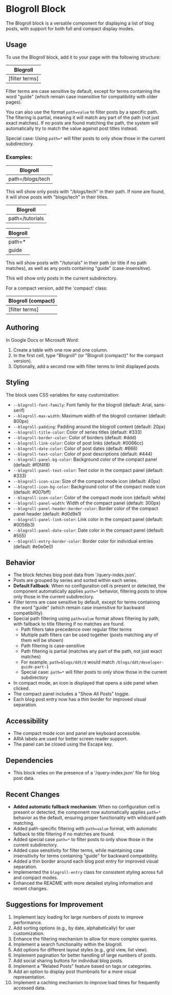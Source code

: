 # Blogroll Block

The Blogroll block is a versatile component for displaying a list of blog posts, with support for both full and compact display modes.

## Usage

To use the Blogroll block, add it to your page with the following structure:

| Blogroll |
|----------|
| [filter terms] |

Filter terms are case sensitive by default, except for terms containing the word "guide" (which remain case insensitive for compatibility with older pages).

You can also use the format `path=value` to filter posts by a specific path. The filtering is partial, meaning it will match any part of the path (not just exact matches). If no posts are found matching the path, the system will automatically try to match the value against post titles instead.

Special case: Using `path=*` will filter posts to only show those in the current subdirectory.

### Examples:

| Blogroll |
|----------|
| path=/blogs/tech |

This will show only posts with "/blogs/tech" in their path. If none are found, it will show posts with "blogs/tech" in their titles.

| Blogroll |
|----------|
| path=/tutorials |

| Blogroll |
|----------|
| path=* |
| guide |

This will show posts with "/tutorials" in their path (or title if no path matches), as well as any posts containing "guide" (case-insensitive).

This will show only posts in the current subdirectory.

For a compact version, add the 'compact' class:

| Blogroll (compact) |
|--------------------|
| [filter terms] |

## Authoring

In Google Docs or Microsoft Word:
1. Create a table with one row and one column.
2. In the first cell, type "Blogroll" (or "Blogroll (compact)" for the compact version).
3. Optionally, add a second row with filter terms to limit displayed posts.

## Styling

The block uses CSS variables for easy customization:

- `--blogroll-font-family`: Font family for the blogroll (default: Arial, sans-serif)
- `--blogroll-max-width`: Maximum width of the blogroll container (default: 800px)
- `--blogroll-padding`: Padding around the blogroll content (default: 20px)
- `--blogroll-title-color`: Color of series titles (default: #333)
- `--blogroll-border-color`: Color of borders (default: #ddd)
- `--blogroll-link-color`: Color of post links (default: #0066cc)
- `--blogroll-date-color`: Color of post dates (default: #666)
- `--blogroll-text-color`: Color of post descriptions (default: #444)
- `--blogroll-panel-bg-color`: Background color of the compact panel (default: #f0f4f8)
- `--blogroll-panel-text-color`: Text color in the compact panel (default: #333)
- `--blogroll-icon-size`: Size of the compact mode icon (default: 40px)
- `--blogroll-icon-bg-color`: Background color of the compact mode icon (default: #007bff)
- `--blogroll-icon-color`: Color of the compact mode icon (default: white)
- `--blogroll-panel-width`: Width of the compact panel (default: 300px)
- `--blogroll-panel-header-border-color`: Border color of the compact panel header (default: #d0d9e1)
- `--blogroll-panel-link-color`: Link color in the compact panel (default: #0056b3)
- `--blogroll-panel-date-color`: Date color in the compact panel (default: #555)
- `--blogroll-entry-border-color`: Border color for individual entries (default: #e0e0e0)

## Behavior

- The block fetches blog post data from '/query-index.json'.
- Posts are grouped by series and sorted within each series.
- **Default Fallback**: When no configuration cell is present or detected, the component automatically applies `path=*` behavior, filtering posts to show only those in the current subdirectory.
- Filter terms are case sensitive by default, except for terms containing the word "guide" (which remain case insensitive for backward compatibility).
- Special path filtering using `path=value` format allows filtering by path, with fallback to title filtering if no matches are found.
  - Path filters take precedence over regular filter terms
  - Multiple path filters can be used together (posts matching any of them will be shown)
  - Path filtering is case-sensitive
  - Path filtering is partial (matches any part of the path, not just exact matches)
  - For example, `path=blogs/ddt/d` would match `/blogs/ddt/developer-guide-part-1`
  - Special case: `path=*` will filter posts to only show those in the current subdirectory
- In compact mode, an icon is displayed that opens a side panel when clicked.
- The compact panel includes a "Show All Posts" toggle.
- Each blog post entry now has a thin border for improved visual separation.

## Accessibility

- The compact mode icon and panel are keyboard accessible.
- ARIA labels are used for better screen reader support.
- The panel can be closed using the Escape key.

## Dependencies

- This block relies on the presence of a '/query-index.json' file for blog post data.

## Recent Changes

- **Added automatic fallback mechanism**: When no configuration cell is present or detected, the component now automatically applies `path=*` behavior as the default, ensuring proper functionality with wildcard path matching.
- Added path-specific filtering with `path=value` format, with automatic fallback to title filtering if no matches are found.
- Added special case `path=*` to filter posts to only show those in the current subdirectory.
- Added case sensitivity for filter terms, while maintaining case insensitivity for terms containing "guide" for backward compatibility.
- Added a thin border around each blog post entry for improved visual separation.
- Implemented the `blogroll-entry` class for consistent styling across full and compact modes.
- Enhanced the README with more detailed styling information and recent changes.

## Suggestions for Improvement

1. Implement lazy loading for large numbers of posts to improve performance.
2. Add sorting options (e.g., by date, alphabetically) for user customization.
3. Enhance the filtering mechanism to allow for more complex queries.
4. Implement a search functionality within the blogroll.
5. Add options for different layout styles (e.g., grid view, list view).
6. Implement pagination for better handling of large numbers of posts.
7. Add social sharing buttons for individual blog posts.
8. Implement a "Related Posts" feature based on tags or categories.
9. Add an option to display post thumbnails for a more visual representation.
10. Implement a caching mechanism to improve load times for frequently accessed data.
